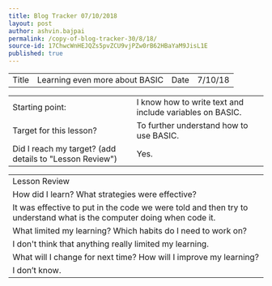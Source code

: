 ```yaml
---
title: Blog Tracker 07/10/2018
layout: post
author: ashvin.bajpai
permalink: /copy-of-blog-tracker-30/8/18/
source-id: 17ChwcWnHEJQZs5pvZCU9vjPZw0rB62HBaYaM9JisL1E
published: true
---
```

<table>
  <tr>
    <td>Title</td>
    <td>Learning even more about BASIC</td>
    <td>Date</td>
    <td>7/10/18</td>
  </tr>
</table>


<table>
  <tr>
    <td>Starting point:</td>
    <td>I know how  to write text and include variables on BASIC.</td>
  </tr>
  <tr>
    <td>Target for this lesson?</td>
    <td>To further understand how to use BASIC.</td>
  </tr>
  <tr>
    <td>Did I reach my target? 
(add details to "Lesson Review")</td>
    <td> Yes.</td>
  </tr>
</table>


<table>
  <tr>
    <td>Lesson Review</td>
  </tr>
  <tr>
    <td>How did I learn? What strategies were effective? </td>
  </tr>
  <tr>
    <td>It was effective to put in the code we were told and then try to understand what is the computer doing when code it.</td>
  </tr>
  <tr>
    <td>What limited my learning? Which habits do I need to work on? </td>
  </tr>
  <tr>
    <td>I don't think that anything really limited my learning.</td>
  </tr>
  <tr>
    <td>What will I change for next time? How will I improve my learning?</td>
  </tr>
  <tr>
    <td>I don’t know.</td>
  </tr>
</table>


